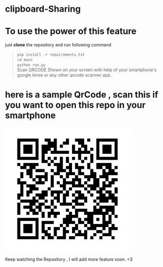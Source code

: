 # clipboard-Sharing

# To use the power of this feature
just **clone** the repository and run following command
> ```pip install -r requirements.txt``` <br>
> ```cd main``` <br>
> ```python run.py```<br>
Scan QRCODE Shown on your screen with help of your smartphone's google lense or any other qrcode scanner app.

# here is a sample QrCode , scan this if you want to open this repo in your smartphone
![](sample.png)

Keep watching the Repository , I will add more feature soon. <3
